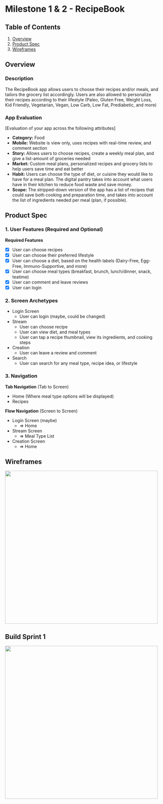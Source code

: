 # Milestone 1 & 2 - RecipeBook

## Table of Contents

1. [Overview](#Overview)
1. [Product Spec](#Product-Spec)
1. [Wireframes](#Wireframes)

## Overview

### Description

The RecipeBook app allows users to choose their recipes and/or meals, and tailors the grocery list accordingly. Users are also allowed to personalize their recipes according to their lifestyle (Paleo, Gluten Free, Weight Loss, Kid Friendly, Vegetarian, Vegan, Low Carb, Low Fat, Prediabetic, and more)

### App Evaluation

[Evaluation of your app across the following attributes]
- **Category:** Food
- **Mobile:** Website is view only, uses recipes with real-time review, and comment section
- **Story:** Allows users to choose recipes, create a weekly meal plan, and give a list-amount of groceries needed
- **Market:** Custom meal plans, personalized recipes and grocery lists to help users save time and eat better
- **Habit:** Users can choose the type of diet, or cuisine they would like to have for a meal plan. The digital pantry takes into account what users have in their kitchen to reduce food waste and save money.
- **Scope:** The stripped-down version of the app has a list of recipes that could save both cooking and preparation time, and takes into account the list of ingredients needed per meal (plan, if possible).

## Product Spec

### 1. User Features (Required and Optional)

**Required Features**

- [x] User can choose recipes
- [x] User can choose their preferred lifestyle
- [x] User can choose a diet, based on the health labels (Dairy-Free, Egg-Free, Immuno-Supportive, and more)
- [x] User can choose meal types (breakfast, brunch, lunch/dinner, snack, teatime)
- [x] User can comment and leave reviews
- [x] User can login

### 2. Screen Archetypes

- Login Screen
  - User can login (maybe, could be changed)
- Stream
  - User can choose recipe
  - User can view diet, and meal types
  - User can tap a recipe thumbnail, view its ingredients, and cooking steps
- Creation
  - User can leave a review and comment
- Search
  - User can search for any meal type, recipe idea, or lifestyle

### 3. Navigation

**Tab Navigation** (Tab to Screen)

* Home (Where meal type options will be displayed)
* Recipes

**Flow Navigation** (Screen to Screen)

- Login Screen (maybe)
  - => Home
- Stream Screen
  - => Meal Type List
- Creation Screen
  - => Home

## Wireframes

<img src="https://user-images.githubusercontent.com/91217813/197666112-5c993f49-0615-4db7-9c13-79f382f0d5fd.gif" width=500>

## Build Sprint 1
<img src='https://user-images.githubusercontent.com/91217813/199120040-2696bdbb-97c0-4a9c-9962-08e9800319b9.gif' width=500>



